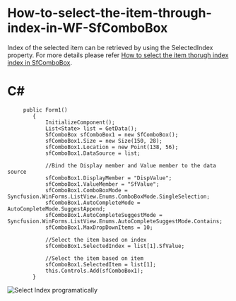 # How-to-select-the-item-through-index-in-WF-SfComboBox
Index of the selected item can be retrieved by using the SelectedIndex property. For more details please refer [How to select the item thorugh index index in SfComboBox](https://www.syncfusion.com/kb/12171/how-to-select-the-item-through-index-in-winforms-sfcombobox).

# C#

         public Form1()
            {
                InitializeComponent();
                List<State> list = GetData();
                SfComboBox sfComboBox1 = new SfComboBox();
                sfComboBox1.Size = new Size(150, 28);
                sfComboBox1.Location = new Point(138, 56);
                sfComboBox1.DataSource = list;

                //Bind the Display member and Value member to the data source
                sfComboBox1.DisplayMember = "DispValue";
                sfComboBox1.ValueMember = "SfValue";
                sfComboBox1.ComboBoxMode = Syncfusion.WinForms.ListView.Enums.ComboBoxMode.SingleSelection;
                sfComboBox1.AutoCompleteMode = AutoCompleteMode.SuggestAppend;
                sfComboBox1.AutoCompleteSuggestMode = Syncfusion.WinForms.ListView.Enums.AutoCompleteSuggestMode.Contains;
                sfComboBox1.MaxDropDownItems = 10;

                //Select the item based on index
                sfComboBox1.SelectedIndex = list[1].SfValue;

                //Select the item based on item
                sfComboBox1.SelectedItem = list[1];
                this.Controls.Add(sfComboBox1);
            }

![Select Index programatically](https://user-images.githubusercontent.com/93652178/204493571-d426dda0-9da9-4d63-aa24-50e99dd292f3.png)

